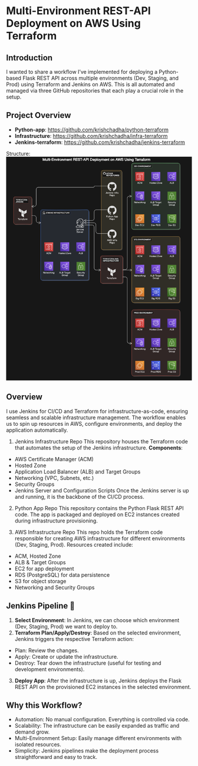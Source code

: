 # Multi-Environment REST-API Deployment on AWS Using Terraform
## Introduction

I wanted to share a workflow I’ve implemented for deploying a Python-based Flask REST API across multiple environments (Dev, Staging, and Prod) using Terraform and Jenkins on AWS. This is all automated and managed via three GitHub repositories that each play a crucial role in the setup.

## Project Overview
- **Python-app**: https://github.com/krishchadha/python-terraform
- **Infrastructure**: https://github.com/krishchadha/infra-terraform
- **Jenkins-terraform**: https://github.com/krishchadha/jenkins-terraform

Structure:
![Alt text](https://github.com/krishchadha/Devop_projects/blob/main/Multi-Environment%20REST%20API%20Deployment%20on%20AWS%20Using%20Jenkins%2C%20Terraform%2C%20and%20MySQL%20RDS/Screenshot%202024-09-28%20200238.png)

## Overview
I use Jenkins for CI/CD and Terraform for infrastructure-as-code, ensuring seamless and scalable infrastructure management. The workflow enables us to spin up resources in AWS, configure environments, and deploy the application automatically.

1. Jenkins Infrastructure Repo
This repository houses the Terraform code that automates the setup of the Jenkins infrastructure.
**Components**:
- AWS Certificate Manager (ACM)
- Hosted Zone
- Application Load Balancer (ALB) and Target Groups
- Networking (VPC, Subnets, etc.)
- Security Groups
- Jenkins Server and Configuration Scripts
Once the Jenkins server is up and running, it is the backbone of the CI/CD process.

2. Python App Repo
This repository contains the Python Flask REST API code.
The app is packaged and deployed on EC2 instances created during infrastructure provisioning.

3. AWS Infrastructure Repo
This repo holds the Terraform code responsible for creating AWS infrastructure for different environments (Dev, Staging, Prod).
Resources created include:
- ACM, Hosted Zone
- ALB & Target Groups
- EC2 for app deployment
- RDS (PostgreSQL) for data persistence
- S3 for object storage
- Networking and Security Groups

## Jenkins Pipeline 🚀

1. **Select Environment**: In Jenkins, we can choose which environment (Dev, Staging, Prod) we want to deploy to.
2. **Terraform Plan/Apply/Destroy**: Based on the selected environment, Jenkins triggers the respective Terraform action:
- Plan: Review the changes.
- Apply: Create or update the infrastructure.
- Destroy: Tear down the infrastructure (useful for testing and development environments).
3. **Deploy App**: After the infrastructure is up, Jenkins deploys the Flask REST API on the provisioned EC2 instances in the selected environment.

## Why this Workflow?
- Automation: No manual configuration. Everything is controlled via code.
- Scalability: The infrastructure can be easily expanded as traffic and demand grow.
- Multi-Environment Setup: Easily manage different environments with isolated resources.
- Simplicity: Jenkins pipelines make the deployment process straightforward and easy to track.
